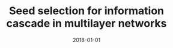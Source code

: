 ---
# Documentation: https://wowchemy.com/docs/managing-content/

title: Seed selection for information cascade in multilayer networks
subtitle: ''
summary: ''
authors:
- Fredrik Erlandsson
- brodka
- Anton Borg
tags: []
categories: []
date: '2018-01-01'
lastmod: 2022-10-07T05:05:54Z
featured: false
draft: false

# Featured image
# To use, add an image named `featured.jpg/png` to your page's folder.
# Focal points: Smart, Center, TopLeft, Top, TopRight, Left, Right, BottomLeft, Bottom, BottomRight.
image:
  caption: ''
  focal_point: ''
  preview_only: false

# Projects (optional).
#   Associate this post with one or more of your projects.
#   Simply enter your project's folder or file name without extension.
#   E.g. `projects = ["internal-project"]` references `content/project/deep-learning/index.md`.
#   Otherwise, set `projects = []`.
projects: []
publishDate: '2022-10-07T05:05:53.429578Z'
publication_types:
- '1'
abstract: ''
publication: '*Complex Networks & Their Applications VI : Proceedings of Complex Networks
  2017 (The Sixth International Conference on Complex Networks and Their Applications)*'
doi: 10.1007/978-3-319-72150-7_35
links:
- name: URL
  url: https://link.springer.com/chapter/10.1007/978-3-319-72150-7_35
---